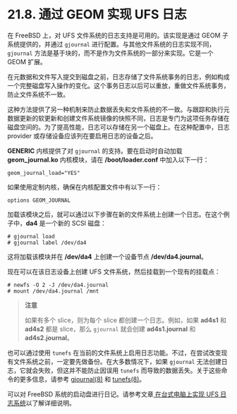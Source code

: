 # 21.8. 通过 GEOM 实现 UFS 日志

在 FreeBSD 上，对 UFS 文件系统的日志支持是可用的。该实现是通过 GEOM 子系统提供的，并通过 `gjournal` 进行配置。与其他文件系统的日志实现不同，`gjournal` 方法是基于块的，而不是作为文件系统的一部分来实现。它是一个 GEOM 扩展。

在元数据和文件写入提交到磁盘之前，日志存储了文件系统事务的日志，例如构成一个完整磁盘写入操作的变化。这个事务日志以后可以重放，重做文件系统事务，防止文件系统不一致。

这种方法提供了另一种机制来防止数据丢失和文件系统的不一致。与跟踪和执行元数据更新的软更新和创建文件系统镜像的快照不同，日志是专门为这项任务存储在磁盘空间的。为了提高性能，日志可以存储在另一个磁盘上。在这种配置中，日志 provider 或存储设备应该列在要启用日志的设备之后。

**GENERIC** 内核提供了对 `gjournal` 的支持。要在启动时自动加载 **geom_journal.ko** 内核模块，请在 **/boot/loader.conf** 中加入以下一行：

```
geom_journal_load="YES"
```

如果使用定制内核，确保在内核配置文件中有以下一行：

```
options	GEOM_JOURNAL
```

加载该模块之后，就可以通过以下步骤在新的文件系统上创建一个日志。在这个例子中，**da4** 是一个新的 SCSI 磁盘：

```
# gjournal load
# gjournal label /dev/da4
```

这将加载该模块并在 **/dev/da4** 上创建一个设备节点 **/dev/da4.journal**。

现在可以在该日志设备上创建 UFS 文件系统，然后挂载到一个现有的挂载点：

```
# newfs -O 2 -J /dev/da4.journal
# mount /dev/da4.journal /mnt
```

> **注意**
>
> 如果有多个 slice，则为每个 slice 都创建一个日志。例如，如果 **ad4s1** 和 **ad4s2** 都是 slice，那么 `gjournal` 就会创建 **ad4s1.journal** 和 **ad4s2.journal**。

也可以通过使用 `tunefs` 在当前的文件系统上启用日志功能。不过，在尝试改变现有文件系统之前，一定要先做备份。在大多数情况下，如果 `gjournal` 无法创建日志，它就会失败，但这并不能防止因误用 `tunefs` 而导致的数据丢失。关于这些命令的更多信息，请参考 [gjournal(8)](https://www.freebsd.org/cgi/man.cgi?query=gjournal&sektion=8&format=html) 和 [tunefs(8)](https://www.freebsd.org/cgi/man.cgi?query=tunefs&sektion=8&format=html)。

可以对 FreeBSD 系统的启动盘进行日记。请参考文章[ 在台式电脑上实现 UFS 日志系统](https://docs.freebsd.org/en/articles/gjournal-desktop/)以了解详细说明。
